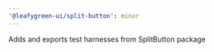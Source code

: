 ```yaml
---
'@leafygreen-ui/split-button': minor
---
```


Adds and exports test harnesses from SplitButton package
